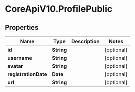 # CoreApiV10.ProfilePublic

## Properties
Name | Type | Description | Notes
------------ | ------------- | ------------- | -------------
**id** | **String** |  | [optional] 
**username** | **String** |  | [optional] 
**avatar** | **String** |  | [optional] 
**registrationDate** | **Date** |  | [optional] 
**url** | **String** |  | [optional] 


